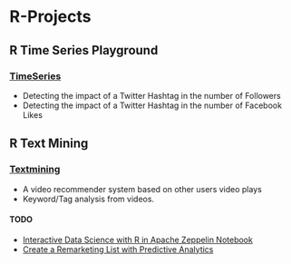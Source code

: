 # R-Projects


##  R Time Series Playground
### [TimeSeries](TimeSeries)

- Detecting the impact of a Twitter Hashtag in the number of Followers 
- Detecting the impact of a Twitter Hashtag in the number of Facebook Likes 


##  R Text Mining
### [Textmining](Textmining)
- A video recommender system based on other users video plays
- Keyword/Tag analysis from videos.

#### TODO

- [Interactive Data Science with R in Apache Zeppelin Notebook](http://blog.sparkiq-labs.com/2015/11/16/interactive-data-science-with-r-in-apache-zeppelin-notebook/)
- [Create a Remarketing List with Predictive Analytics](https://github.com/GoogleCloudPlatform/google-analytics-premium-bigquery-statistics)
